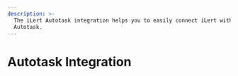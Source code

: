 ```yaml
---
description: >-
  The iLert Autotask integration helps you to easily connect iLert with
  Autotask.
---
```


# Autotask Integration

